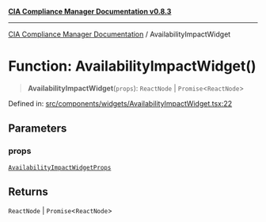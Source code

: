 [**CIA Compliance Manager Documentation v0.8.3**](../README.md)

***

[CIA Compliance Manager Documentation](../globals.md) / AvailabilityImpactWidget

# Function: AvailabilityImpactWidget()

> **AvailabilityImpactWidget**(`props`): `ReactNode` \| `Promise`\<`ReactNode`\>

Defined in: [src/components/widgets/AvailabilityImpactWidget.tsx:22](https://github.com/Hack23/cia-compliance-manager/blob/368d5a1330a94df78d48c65d28962bd0f7cab363/src/components/widgets/AvailabilityImpactWidget.tsx#L22)

## Parameters

### props

[`AvailabilityImpactWidgetProps`](../interfaces/AvailabilityImpactWidgetProps.md)

## Returns

`ReactNode` \| `Promise`\<`ReactNode`\>
